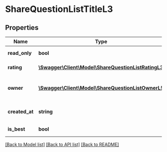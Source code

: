 # ShareQuestionListTitleL3

## Properties
Name | Type | Description | Notes
------------ | ------------- | ------------- | -------------
**read_only** | **bool** | Is read only for this user | 
**rating** | [**\Swagger\Client\Model\ShareQuestionListRatingL3**](ShareQuestionListRatingL3.md) | Answer rating | 
**owner** | [**\Swagger\Client\Model\ShareQuestionListOwnerL5**](ShareQuestionListOwnerL5.md) | Return owner of answer object | 
**created_at** | **string** | Answer date of creation | 
**is_best** | **bool** | Is best answer | 

[[Back to Model list]](../README.md#documentation-for-models) [[Back to API list]](../README.md#documentation-for-api-endpoints) [[Back to README]](../README.md)


